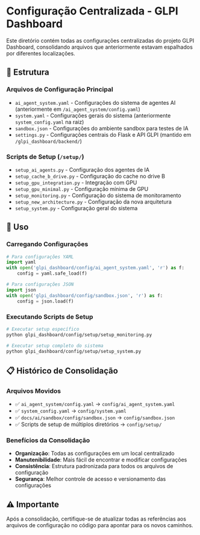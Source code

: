 # Configuração Centralizada - GLPI Dashboard

Este diretório contém todas as configurações centralizadas do projeto GLPI Dashboard, consolidando arquivos que anteriormente estavam espalhados por diferentes localizações.

## 📁 Estrutura

### Arquivos de Configuração Principal
- `ai_agent_system.yaml` - Configurações do sistema de agentes AI (anteriormente em `/ai_agent_system/config.yaml`)
- `system.yaml` - Configurações gerais do sistema (anteriormente `system_config.yaml` na raiz)
- `sandbox.json` - Configurações do ambiente sandbox para testes de IA
- `settings.py` - Configurações centrais do Flask e API GLPI (mantido em `/glpi_dashboard/backend/`)

### Scripts de Setup (`/setup/`)
- `setup_ai_agents.py` - Configuração dos agentes de IA
- `setup_cache_b_drive.py` - Configuração do cache no drive B
- `setup_gpu_integration.py` - Integração com GPU
- `setup_gpu_minimal.py` - Configuração mínima de GPU
- `setup_monitoring.py` - Configuração do sistema de monitoramento
- `setup_new_architecture.py` - Configuração da nova arquitetura
- `setup_system.py` - Configuração geral do sistema

## 🔧 Uso

### Carregando Configurações
```python
# Para configurações YAML
import yaml
with open('glpi_dashboard/config/ai_agent_system.yaml', 'r') as f:
    config = yaml.safe_load(f)

# Para configurações JSON
import json
with open('glpi_dashboard/config/sandbox.json', 'r') as f:
    config = json.load(f)
```

### Executando Scripts de Setup
```bash
# Executar setup específico
python glpi_dashboard/config/setup/setup_monitoring.py

# Executar setup completo do sistema
python glpi_dashboard/config/setup/setup_system.py
```

## 📋 Histórico de Consolidação

### Arquivos Movidos
- ✅ `ai_agent_system/config.yaml` → `config/ai_agent_system.yaml`
- ✅ `system_config.yaml` → `config/system.yaml`
- ✅ `docs/ai/sandbox/config/sandbox.json` → `config/sandbox.json`
- ✅ Scripts de setup de múltiplos diretórios → `config/setup/`

### Benefícios da Consolidação
- **Organização**: Todas as configurações em um local centralizado
- **Manutenibilidade**: Mais fácil de encontrar e modificar configurações
- **Consistência**: Estrutura padronizada para todos os arquivos de configuração
- **Segurança**: Melhor controle de acesso e versionamento das configurações

## ⚠️ Importante

Após a consolidação, certifique-se de atualizar todas as referências aos arquivos de configuração no código para apontar para os novos caminhos.